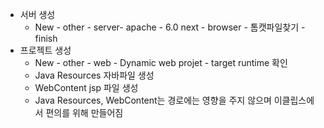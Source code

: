 * 서버 생성
  * New - other - server- apache - 6.0 next - browser - 톰캣파일찾기 - finish
* 프로젝트 생성
  * New - other - web - Dynamic web projet - target runtime 확인
  * Java Resources 자바파일 생성
  * WebContent jsp 파일 생성
  * Java Resources, WebContent는 경로에는 영향을 주지 않으며 이클립스에서 편의를 위해 만들어짐
